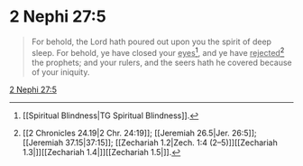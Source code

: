 # 2 Nephi 27:5

> For behold, the Lord hath poured out upon you the spirit of deep sleep. For behold, ye have closed your <u>eyes</u>[^a], and ye have <u>rejected</u>[^b] the prophets; and your rulers, and the seers hath he covered because of your iniquity.

[2 Nephi 27:5](https://www.churchofjesuschrist.org/study/scriptures/bofm/2-ne/27?lang=eng&id=p5#p5)


[^a]: [[Spiritual Blindness|TG Spiritual Blindness]].  
[^b]: [[2 Chronicles 24.19|2 Chr. 24:19]]; [[Jeremiah 26.5|Jer. 26:5]]; [[Jeremiah 37.15|37:15]]; [[Zechariah 1.2|Zech. 1:4 (2–5)]][[Zechariah 1.3|]][[Zechariah 1.4|]][[Zechariah 1.5|]].  
